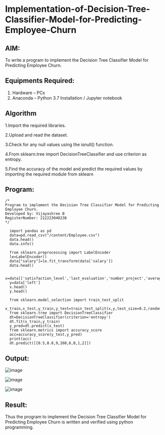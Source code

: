 # Implementation-of-Decision-Tree-Classifier-Model-for-Predicting-Employee-Churn

## AIM:
To write a program to implement the Decision Tree Classifier Model for Predicting Employee Churn.

## Equipments Required:
1. Hardware – PCs
2. Anaconda – Python 3.7 Installation / Jupyter notebook

## Algorithm

1.Import the required libraries.

2.Upload and read the dataset.

3.Check for any null values using the isnull() function.

4.From sklearn.tree import DecisionTreeClassifier and use criterion as entropy.

5.Find the accuracy of the model and predict the required values by importing the required module from sklearn 


## Program:
```
/*
Program to implement the Decision Tree Classifier Model for Predicting Employee Churn.
Developed by: Vijayashree B
RegisterNumber: 212223040238 
*/
```
      import pandas as pd
      data=pd.read_csv("/content/Employee.csv")
      data.head()
      data.info()
      
      from sklearn.preprocessing import LabelEncoder
      le=LabelEncoder()
      data["salary"]=le.fit_transform(data['salary'])
      data.head()
      
      x=data[['satisfaction_level','last_evaluation','number_project','average_montly_hours','time_spend_company','Work_accident','promotion_last_5years','salary']]
      y=data['left']
      x.head()
      y.head()
      
      from sklearn.model_selection import train_test_split
      x_train,x_test,y_train,y_test=train_test_split(x,y,test_size=0.2,random_state=2)
      from sklearn.tree import DecisionTreeClassifier
      dt=DecisionTreeClassifier(criterion='entropy')
      dt.fit(x_train,y_train)
      y_pred=dt.predict(x_test)
      from sklearn.metrics import accuracy_score
      acc=accuracy_score(y_test,y_pred)
      print(acc)
      dt.predict([[0.5,0.8,9,260,6,0,1,2]])


## Output:

![image](https://github.com/user-attachments/assets/b24a872c-ca39-4580-bb11-84eead82e4da)

![image](https://github.com/user-attachments/assets/aca38bad-dbb2-4e4b-bf46-785ddc2a17db)

![image](https://github.com/user-attachments/assets/8e20b589-95ab-4483-bc6a-2eb184dced94)




## Result:
Thus the program to implement the  Decision Tree Classifier Model for Predicting Employee Churn is written and verified using python programming.
